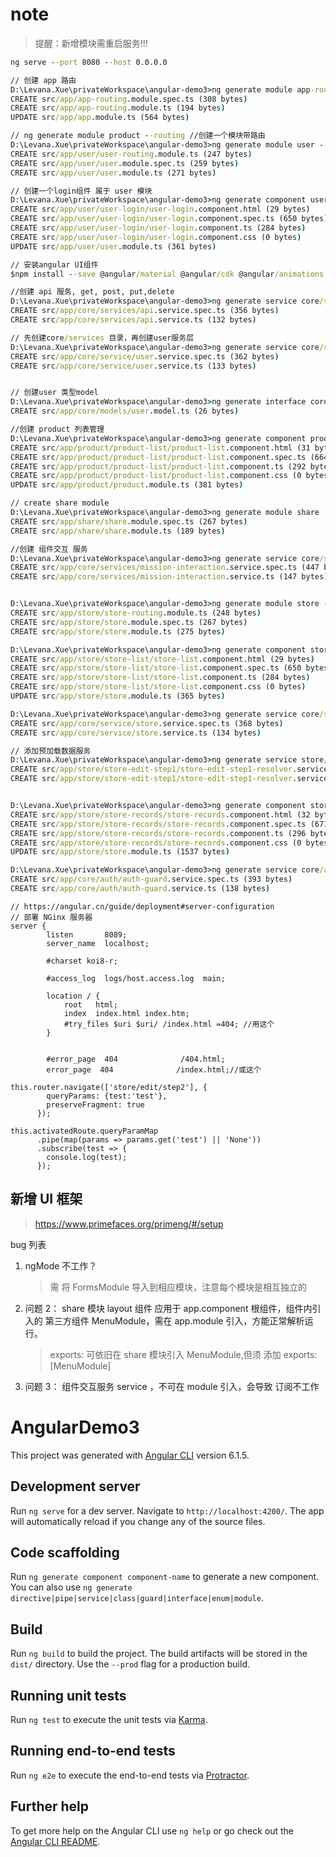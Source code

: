 # note

> 提醒：新增模块需重启服务!!!

```cmd
ng serve --port 8080 --host 0.0.0.0

// 创建 app 路由
D:\Levana.Xue\privateWorkspace\angular-demo3>ng generate module app-routing --flat --module=app
CREATE src/app/app-routing.module.spec.ts (308 bytes)
CREATE src/app/app-routing.module.ts (194 bytes)
UPDATE src/app/app.module.ts (564 bytes)

// ng generate module product --routing //创建一个模块带路由
D:\Levana.Xue\privateWorkspace\angular-demo3>ng generate module user --routing
CREATE src/app/user/user-routing.module.ts (247 bytes)
CREATE src/app/user/user.module.spec.ts (259 bytes)
CREATE src/app/user/user.module.ts (271 bytes)

// 创建一个login组件 属于 user 模块
D:\Levana.Xue\privateWorkspace\angular-demo3>ng generate component user/user-login --module=user
CREATE src/app/user/user-login/user-login.component.html (29 bytes)
CREATE src/app/user/user-login/user-login.component.spec.ts (650 bytes)
CREATE src/app/user/user-login/user-login.component.ts (284 bytes)
CREATE src/app/user/user-login/user-login.component.css (0 bytes)
UPDATE src/app/user/user.module.ts (361 bytes)

// 安装angular UI组件
$npm install --save @angular/material @angular/cdk @angular/animations

//创建 api 服务, get, post, put,delete
D:\Levana.Xue\privateWorkspace\angular-demo3>ng generate service core/services/api
CREATE src/app/core/services/api.service.spec.ts (356 bytes)
CREATE src/app/core/services/api.service.ts (132 bytes)

// 先创建core/services 目录，再创建user服务层
D:\Levana.Xue\privateWorkspace\angular-demo3>ng generate service core/services/user
CREATE src/app/core/service/user.service.spec.ts (362 bytes)
CREATE src/app/core/service/user.service.ts (133 bytes)


// 创建user 类型model
D:\Levana.Xue\privateWorkspace\angular-demo3>ng generate interface core/models/user --type=model
CREATE src/app/core/models/user.model.ts (26 bytes)

//创建 product 列表管理
D:\Levana.Xue\privateWorkspace\angular-demo3>ng generate component product/product-list --module=product
CREATE src/app/product/product-list/product-list.component.html (31 bytes)
CREATE src/app/product/product-list/product-list.component.spec.ts (664 bytes)
CREATE src/app/product/product-list/product-list.component.ts (292 bytes)
CREATE src/app/product/product-list/product-list.component.css (0 bytes)
UPDATE src/app/product/product.module.ts (381 bytes)

// create share module
D:\Levana.Xue\privateWorkspace\angular-demo3>ng generate module share
CREATE src/app/share/share.module.spec.ts (267 bytes)
CREATE src/app/share/share.module.ts (189 bytes)

//创建 组件交互 服务
D:\Levana.Xue\privateWorkspace\angular-demo3>ng generate service core/services/mission-interaction
CREATE src/app/core/services/mission-interaction.service.spec.ts (447 bytes)
CREATE src/app/core/services/mission-interaction.service.ts (147 bytes)


D:\Levana.Xue\privateWorkspace\angular-demo3>ng generate module store --routing
CREATE src/app/store/store-routing.module.ts (248 bytes)
CREATE src/app/store/store.module.spec.ts (267 bytes)
CREATE src/app/store/store.module.ts (275 bytes)

D:\Levana.Xue\privateWorkspace\angular-demo3>ng generate component store/store-list
CREATE src/app/store/store-list/store-list.component.html (29 bytes)
CREATE src/app/store/store-list/store-list.component.spec.ts (650 bytes)
CREATE src/app/store/store-list/store-list.component.ts (284 bytes)
CREATE src/app/store/store-list/store-list.component.css (0 bytes)
UPDATE src/app/store/store.module.ts (365 bytes)

D:\Levana.Xue\privateWorkspace\angular-demo3>ng generate service core/service/store
CREATE src/app/core/service/store.service.spec.ts (368 bytes)
CREATE src/app/core/service/store.service.ts (134 bytes)

// 添加预加载数据服务
D:\Levana.Xue\privateWorkspace\angular-demo3>ng generate service store/store-edit-step1/store-edit-step1-resolver
CREATE src/app/store/store-edit-step1/store-edit-step1-resolver.service.spec.ts (473 bytes)
CREATE src/app/store/store-edit-step1/store-edit-step1-resolver.service.ts (151 bytes)


D:\Levana.Xue\privateWorkspace\angular-demo3>ng generate component store/store-records
CREATE src/app/store/store-records/store-records.component.html (32 bytes)
CREATE src/app/store/store-records/store-records.component.spec.ts (671 bytes)
CREATE src/app/store/store-records/store-records.component.ts (296 bytes)
CREATE src/app/store/store-records/store-records.component.css (0 bytes)
UPDATE src/app/store/store.module.ts (1537 bytes)

D:\Levana.Xue\privateWorkspace\angular-demo3>ng generate service core/auth/auth-guard
CREATE src/app/core/auth/auth-guard.service.spec.ts (393 bytes)
CREATE src/app/core/auth/auth-guard.service.ts (138 bytes)
```

```
// https://angular.cn/guide/deployment#server-configuration
// 部署 NGinx 服务器
server {
        listen       8089;
        server_name  localhost;

        #charset koi8-r;

        #access_log  logs/host.access.log  main;

        location / {
            root   html;
            index  index.html index.htm;
			#try_files $uri $uri/ /index.html =404; //用这个
        }


        #error_page  404              /404.html;
        error_page  404              /index.html;//或这个
```

```
this.router.navigate(['store/edit/step2'], {
        queryParams: {test:'test'},
        preserveFragment: true
      });

this.activatedRoute.queryParamMap
      .pipe(map(params => params.get('test') || 'None'))
      .subscribe(test => {
        console.log(test);
      });
```

## 新增 UI 框架

> https://www.primefaces.org/primeng/#/setup

bug 列表

1. ngMode 不工作？

   > 需 将 FormsModule 导入到相应模块，注意每个模块是相互独立的

2. 问题 2： share 模块 layout 组件 应用于 app.component 根组件，组件内引入的 第三方组件 MenuModule，需在 app.module 引入，方能正常解析运行。

   > exports: 可依旧在 share 模块引入 MenuModule,但须 添加 exports: [MenuModule]

3. 问题 3： 组件交互服务 service ，不可在 module 引入，会导致 订阅不工作

# AngularDemo3

This project was generated with [Angular CLI](https://github.com/angular/angular-cli) version 6.1.5.

## Development server

Run `ng serve` for a dev server. Navigate to `http://localhost:4200/`. The app will automatically reload if you change any of the source files.

## Code scaffolding

Run `ng generate component component-name` to generate a new component. You can also use `ng generate directive|pipe|service|class|guard|interface|enum|module`.

## Build

Run `ng build` to build the project. The build artifacts will be stored in the `dist/` directory. Use the `--prod` flag for a production build.

## Running unit tests

Run `ng test` to execute the unit tests via [Karma](https://karma-runner.github.io).

## Running end-to-end tests

Run `ng e2e` to execute the end-to-end tests via [Protractor](http://www.protractortest.org/).

## Further help

To get more help on the Angular CLI use `ng help` or go check out the [Angular CLI README](https://github.com/angular/angular-cli/blob/master/README.md).
